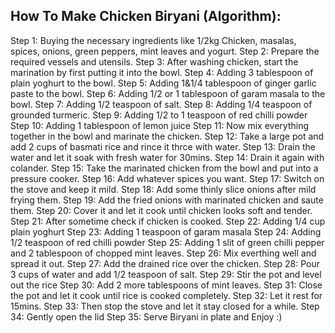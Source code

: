 ## How To Make Chicken Biryani (Algorithm):

Step 1: Buying the necessary ingredients like 1/2kg Chicken, masalas, spices, onions, green peppers, mint leaves and yogurt.
Step 2: Prepare the required vessels and utensils.
Step 3: After washing chicken, start the marination by first putting it into the bowl.
Step 4: Adding 3 tablespoon of plain yoghurt to the bowl.
Step 5: Adding 1&1/4 tablespoon of ginger garlic paste to the bowl.
Step 6: Adding 1/2 or 1 tablespoon of garam masala to the bowl.
Step 7: Adding 1/2 teaspoon of salt.
Step 8: Adding 1/4 teaspoon of grounded turmeric.
Step 9: Adding 1/2 to 1 teaspoon of red chilli powder
Step 10: Adding 1 tablespoon of lemon juice
Step 11: Now mix everything together in the bowl and marinate the chicken.
Step 12: Take a large pot and add 2 cups of basmati rice and rince it thrce with water.
Step 13: Drain the water and let it soak with fresh water for 30mins.
Step 14: Drain it again with colander.
Step 15: Take the marinated chicken from the bowl and put into a pressure cooker.
Step 16: Add whatever spices you want.
Step 17: Switch on the stove and keep it mild.
Step 18: Add some thinly slice onions after mild frying them.
Step 19: Add the fried onions with marinated chicken and saute them.
Step 20: Cover it and let it cook until chicken looks soft and tender.
Step 21: After sometime check if chicken is cooked.
Step 22: Adding 1/4 cup plain yoghurt
Step 23: Adding 1 teaspoon of garam masala
Step 24: Adding 1/2 teaspoon of red chilli powder
Step 25: Adding 1 slit of green chilli pepper and 2 tablespoon of chopped mint leaves.
Step 26: Mix everthing well and spread it out.
Step 27: Add the drained rice over the chicken.
Step 28: Pour 3 cups of water and add 1/2 teaspoon of salt.
Step 29: Stir the pot and level out the rice 
Step 30: Add 2 more tablespoons of mint leaves.
Step 31: Close the pot and let it cook until rice is cooked completely.
Step 32: Let it rest for 15mins.
Step 33: Then stop the stove and let it stay closed for a while.
Step 34: Gently open the lid 
Step 35: Serve Biryani in plate and Enjoy :)
